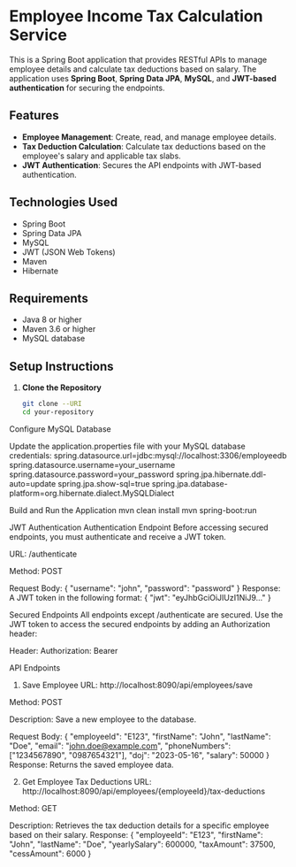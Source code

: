 # Employee Income Tax Calculation Service

This is a Spring Boot application that provides RESTful APIs to manage employee details and calculate tax deductions based on salary. The application uses **Spring Boot**, **Spring Data JPA**, **MySQL**, and **JWT-based authentication** for securing the endpoints.

## Features

- **Employee Management**: Create, read, and manage employee details.
- **Tax Deduction Calculation**: Calculate tax deductions based on the employee's salary and applicable tax slabs.
- **JWT Authentication**: Secures the API endpoints with JWT-based authentication.

## Technologies Used

- Spring Boot
- Spring Data JPA
- MySQL
- JWT (JSON Web Tokens)
- Maven
- Hibernate

## Requirements

- Java 8 or higher
- Maven 3.6 or higher
- MySQL database

## Setup Instructions

1. **Clone the Repository**

   ```bash
   git clone --URI
   cd your-repository


Configure MySQL Database

Update the application.properties file with your MySQL database credentials:
spring.datasource.url=jdbc:mysql://localhost:3306/employeedb
spring.datasource.username=your_username
spring.datasource.password=your_password
spring.jpa.hibernate.ddl-auto=update
spring.jpa.show-sql=true
spring.jpa.database-platform=org.hibernate.dialect.MySQLDialect

Build and Run the Application
mvn clean install
mvn spring-boot:run



JWT Authentication
Authentication Endpoint
Before accessing secured endpoints, you must authenticate and receive a JWT token.

URL: /authenticate

Method: POST

Request Body:
{
  "username": "john",
  "password": "password"
}
Response: A JWT token in the following format:
{
  "jwt": "eyJhbGciOiJIUzI1NiJ9..."
}

Secured Endpoints
All endpoints except /authenticate are secured. Use the JWT token to access the secured endpoints by adding an Authorization header:

Header: Authorization: Bearer <your-jwt-token>

API Endpoints
1. Save Employee
URL: http://localhost:8090/api/employees/save

Method: POST

Description: Save a new employee to the database.

Request Body:
{
  "employeeId": "E123",
  "firstName": "John",
  "lastName": "Doe",
  "email": "john.doe@example.com",
  "phoneNumbers": ["1234567890", "0987654321"],
  "doj": "2023-05-16",
  "salary": 50000
}
Response: Returns the saved employee data.

2. Get Employee Tax Deductions
URL: http://localhost:8090/api/employees/{employeeId}/tax-deductions

Method: GET

Description: Retrieves the tax deduction details for a specific employee based on their salary.
Response:
{
  "employeeId": "E123",
  "firstName": "John",
  "lastName": "Doe",
  "yearlySalary": 600000,
  "taxAmount": 37500,
  "cessAmount": 6000
}
